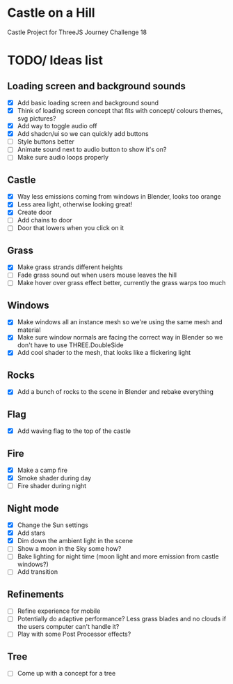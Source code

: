 # Castle on a Hill

Castle Project for ThreeJS Journey Challenge 18

# TODO/ Ideas list

## Loading screen and background sounds

- [x] Add basic loading screen and background sound
- [x] Think of loading screen concept that fits with concept/ colours themes, svg pictures?
- [x] Add way to toggle audio off
- [x] Add shadcn/ui so we can quickly add buttons
- [ ] Style buttons better
- [ ] Animate sound next to audio button to show it's on?
- [ ] Make sure audio loops properly

## Castle

- [x] Way less emissions coming from windows in Blender, looks too orange
- [x] Less area light, otherwise looking great!
- [x] Create door
- [ ] Add chains to door
- [ ] Door that lowers when you click on it

## Grass

- [x] Make grass strands different heights
- [ ] Fade grass sound out when users mouse leaves the hill
- [ ] Make hover over grass effect better, currently the grass warps too much

## Windows

- [x] Make windows all an instance mesh so we're using the same mesh and material
- [x] Make sure window normals are facing the correct way in Blender so we don't have to use THREE.DoubleSide
- [x] Add cool shader to the mesh, that looks like a flickering light

## Rocks

- [x] Add a bunch of rocks to the scene in Blender and rebake everything

## Flag

- [x] Add waving flag to the top of the castle

## Fire

- [x] Make a camp fire
- [x] Smoke shader during day
- [ ] Fire shader during night

## Night mode

- [x] Change the Sun settings
- [x] Add stars
- [x] Dim down the ambient light in the scene
- [ ] Show a moon in the Sky some how?
- [ ] Bake lighting for night time (moon light and more emission from castle windows?)
- [ ] Add transition

## Refinements

- [ ] Refine experience for mobile
- [ ] Potentially do adaptive performance? Less grass blades and no clouds if the users computer can't handle it?
- [ ] Play with some Post Processor effects?

## Tree

- [ ] Come up with a concept for a tree
